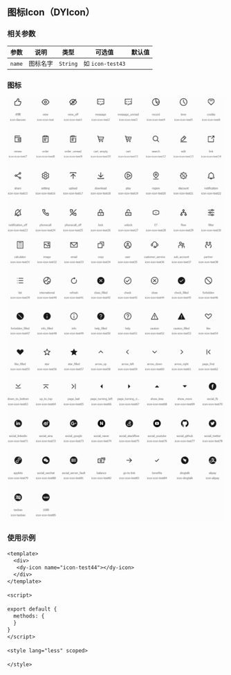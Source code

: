 ##  图标Icon（DYIcon）

### 相关参数

  | 参数                     | 说明             | 类型        | 可选值                              | 默认值           |
  | ------------------------ | ---------------- | ----------- | ---------------------------------- | ---------------- |
  | `name`                   | 图标名字         | `String`  | 如 `icon-test43`                         |                        |

### 图标
<img src="https://github.com/frontend1080/frontend1080_ui/blob/dingyi/src/components/dy-icon/icon1.png">
<img src="https://github.com/frontend1080/frontend1080_ui/blob/dingyi/src/components/dy-icon/icon2.png">
<img src="https://github.com/frontend1080/frontend1080_ui/blob/dingyi/src/components/dy-icon/icon3.png">

### 使用示例
```
<template>
  <div>
   <dy-icon name="icon-test44"></dy-icon>
  </div>
</template>

<script>

export default {
  methods: {
  }
}
</script>

<style lang="less" scoped>

</style>
```

